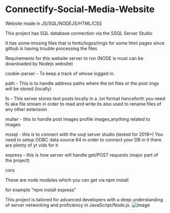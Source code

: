 # Connectify-Social-Media-Website
Website made in JS/SQL/NODEJS/HTML/CSS

This project has SQL database connection via the SSQL Server Studio

It has some missing files that is fonts/logos/imgs for some html pages since github is having trouble processing the files

Requirements for this website server to run (NODE is must can be downloaded by Nodejs website)

cookie-parser - To keep a track of whose logged in.

path - This is to handle address paths where the txt files or the post imgs will be stored (locally)

fs - This server stores text posts locally in a .txt format henceforth you need fs aka file stream in order to read and write its also used to rename files of any other extension

multer - this to handle post images profile images,anything related to images

mssql - this is to connect with the ssql server studio (tested for 2019+) You need to setup ODBC data source 64 in order to connect your DB in it there are plenty of yt vids for it

express - this is how server will handle get/POST requests (major part of the project)

cors

These are node modules which you can get via npm install 

for example "npm install express"

This project is tailored for advanced developers with a deep understanding of server networking and proficiency in JavaScript/Node.js.
![image](https://github.com/iMuhammad-pk/Connectify-Social-Media-Website/assets/93125988/6e4747f0-4b21-4b61-8555-084964bc730e)



